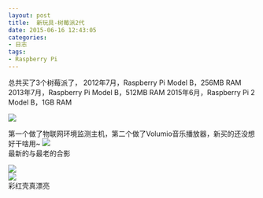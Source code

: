```yaml
---
layout: post
title: 	新玩具-树莓派2代
date: 2015-06-16 12:43:05
categories:
- 日志
tags:
- Raspberry Pi
---
```


总共买了3个树莓派了，
2012年7月，Raspberry Pi Model B，256MB RAM
2013年7月，Raspberry Pi Model B，512MB RAM
2015年6月，Raspberry Pi 2 Model B，1GB RAM

![](http://i1328.photobucket.com/albums/w532/xwlogic/rpi_zpsk9b81hag.jpg)    

第一个做了物联网环境监测主机，第二个做了Volumio音乐播放器，新买的还没想好干啥用~
![](http://i1328.photobucket.com/albums/w532/xwlogic/IMG_20150615_224213332_HDR_zpsbmhbiur9.jpg)  
最新的与最老的合影

![](http://i1328.photobucket.com/albums/w532/xwlogic/IMG_20150615_100735988_HDR_zpsmhvczdme.jpg)    
![](http://i1328.photobucket.com/albums/w532/xwlogic/IMG_20150615_100940556_zpscjxujsts.jpg)      
彩红壳真漂亮


